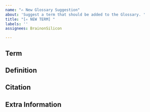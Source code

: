 ```yaml
---
name: "✍️ New Glossary Suggestion"
about: 'Suggest a term that should be added to the Glossary. '
title: "[✍️ NEW TERM] "
labels: ''
assignees: BrainonSilicon

---
```


Term
---
<!-- Write the term that you are suggesting to the Glossary here-->


Definition
---
<!-- Provide the definition(s) of that term here -->

Citation
---
<!-- Add the citation information for the definition (i.e. where did you find the definition for the term, did you come up with the definition and want to be cited for publication, are there conflicting definitions?) -->

Extra Information
---
<!-- Add more information about where the term should be in the Glossary, is it a medical term, or one relating just to AI and Data Science?) You can add "tags" to the terms separated by commas (for example: medicine, health, biology) or describe where you think it should go in the Glossary. -->
